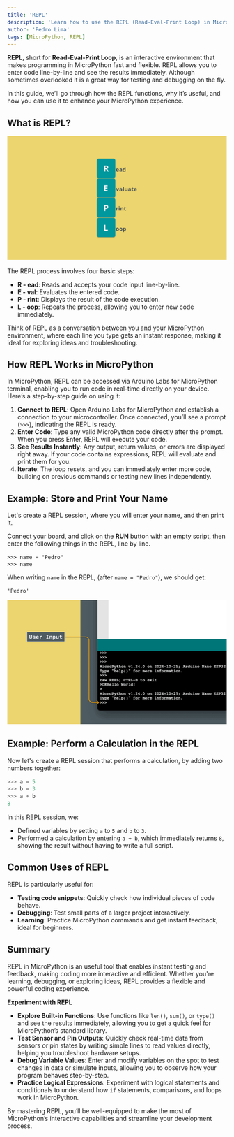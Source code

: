 ```yaml
---
title: 'REPL'
description: 'Learn how to use the REPL (Read-Eval-Print Loop) in MicroPython.'
author: 'Pedro Lima'
tags: [MicroPython, REPL]
---
```


**REPL**, short for **Read-Eval-Print Loop**, is an interactive environment that makes programming in MicroPython fast and flexible. REPL allows you to enter code line-by-line and see the results immediately. Although sometimes overlooked it is a great way for testing and debugging on the fly.

In this guide, we’ll go through how the REPL functions, why it’s useful, and how you can use it to enhance your MicroPython experience.

## What is REPL?

![REPL.](assets/replcover.png)

The REPL process involves four basic steps:

- **R - ead**: Reads and accepts your code input line-by-line.
- **E - val**: Evaluates the entered code.
- **P - rint**: Displays the result of the code execution.
- **L - oop**: Repeats the process, allowing you to enter new code immediately.

Think of REPL as a conversation between you and your MicroPython environment, where each line you type gets an instant response, making it ideal for exploring ideas and troubleshooting.

## How REPL Works in MicroPython

In MicroPython, REPL can be accessed via Arduino Labs for MicroPython terminal, enabling you to run code in real-time directly on your device. Here’s a step-by-step guide on using it:

1. **Connect to REPL**: Open Arduino Labs for MicroPython and establish a connection to your microcontroller. Once connected, you’ll see a prompt (`>>>`), indicating the REPL is ready.
2. **Enter Code**: Type any valid MicroPython code directly after the prompt. When you press Enter, REPL will execute your code.
3. **See Results Instantly**: Any output, return values, or errors are displayed right away. If your code contains expressions, REPL will evaluate and print them for you.
4. **Iterate**: The loop resets, and you can immediately enter more code, building on previous commands or testing new lines independently.

## Example: Store and Print Your Name

Let's create a REPL session, where you will enter your name, and then print it.

Connect your board, and click on the **RUN** button with an empty script, then enter the following things in the REPL, line by line.

```
>>> name = "Pedro"
>>> name
```

When writing `name` in the REPL, (after `name = "Pedro"`), we should get:

```
'Pedro'
```

![How the REPL works.](assets/replgif.gif)

## Example: Perform a Calculation in the REPL

Now let's create a REPL session that performs a calculation, by adding two numbers together:

```python
>>> a = 5
>>> b = 3
>>> a + b
8
```

In this REPL session, we:

- Defined variables by setting `a` to `5` and `b` to `3`.
- Performed a calculation by entering `a + b`, which immediately returns `8`, showing the result without having to write a full script.

## Common Uses of REPL

REPL is particularly useful for:

- **Testing code snippets**: Quickly check how individual pieces of code behave.
- **Debugging**: Test small parts of a larger project interactively.
- **Learning**: Practice MicroPython commands and get instant feedback, ideal for beginners.

## Summary

REPL in MicroPython is an useful tool that enables instant testing and feedback, making coding more interactive and efficient. Whether you're learning, debugging, or exploring ideas, REPL provides a flexible and powerful coding experience.

**Experiment with REPL**

- **Explore Built-in Functions**: Use functions like `len()`, `sum()`, or `type()` and see the results immediately, allowing you to get a quick feel for MicroPython’s standard library.
- **Test Sensor and Pin Outputs**: Quickly check real-time data from sensors or pin states by writing simple lines to read values directly, helping you troubleshoot hardware setups.
- **Debug Variable Values**: Enter and modify variables on the spot to test changes in data or simulate inputs, allowing you to observe how your program behaves step-by-step.
- **Practice Logical Expressions**: Experiment with logical statements and conditionals to understand how `if` statements, comparisons, and loops work in MicroPython.

By mastering REPL, you’ll be well-equipped to make the most of MicroPython’s interactive capabilities and streamline your development process.